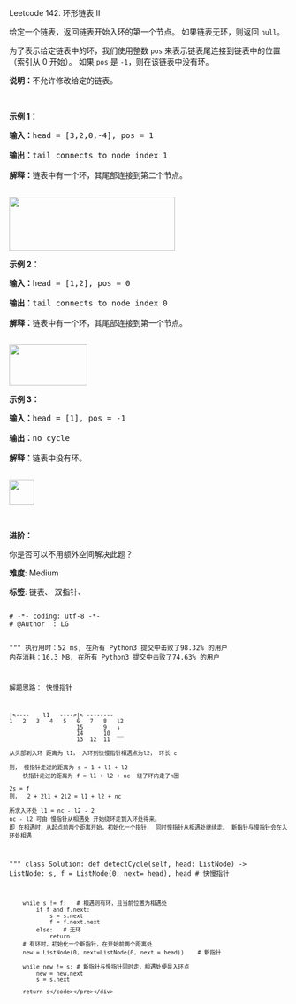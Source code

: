 Leetcode 142. 环形链表 II
<p>给定一个链表，返回链表开始入环的第一个节点。&nbsp;如果链表无环，则返回&nbsp;<code>null</code>。</p>


<p>为了表示给定链表中的环，我们使用整数 <code>pos</code> 来表示链表尾连接到链表中的位置（索引从 0 开始）。 如果 <code>pos</code> 是 <code>-1</code>，则在该链表中没有环。</p>



<p><strong>说明：</strong>不允许修改给定的链表。</p>



<p>&nbsp;</p>



<p><strong>示例 1：</strong></p>



<pre><strong>输入：</strong>head = [3,2,0,-4], pos = 1

<strong>输出：</strong>tail connects to node index 1

<strong>解释：</strong>链表中有一个环，其尾部连接到第二个节点。

</pre>



<p><img alt="" src="https://assets.leetcode-cn.com/aliyun-lc-upload/uploads/2018/12/07/circularlinkedlist.png" style="height: 97px; width: 300px;"></p>



<p><strong>示例&nbsp;2：</strong></p>



<pre><strong>输入：</strong>head = [1,2], pos = 0

<strong>输出：</strong>tail connects to node index 0

<strong>解释：</strong>链表中有一个环，其尾部连接到第一个节点。

</pre>



<p><img alt="" src="https://assets.leetcode-cn.com/aliyun-lc-upload/uploads/2018/12/07/circularlinkedlist_test2.png" style="height: 74px; width: 141px;"></p>



<p><strong>示例 3：</strong></p>



<pre><strong>输入：</strong>head = [1], pos = -1

<strong>输出：</strong>no cycle

<strong>解释：</strong>链表中没有环。

</pre>



<p><img alt="" src="https://assets.leetcode-cn.com/aliyun-lc-upload/uploads/2018/12/07/circularlinkedlist_test3.png" style="height: 45px; width: 45px;"></p>



<p>&nbsp;</p>



<p><strong>进阶：</strong><br>

你是否可以不用额外空间解决此题？</p>





 **难度**: Medium



 **标签**: 链表、 双指针、 





<div class="hcb_wrap">
<pre class="prism undefined-numbers lang-python" data-lang="Python"><code>
# -*- coding: utf-8 -*-
# @Author  : LG

"""
执行用时：52 ms, 在所有 Python3 提交中击败了98.32% 的用户
内存消耗：16.3 MB, 在所有 Python3 提交中击败了74.63% 的用户

解题思路：
    快慢指针

    |<----    l1   ---->|< --------
    1   2   3   4   5   6   7   8   l2
                        15      9   ↓
                        14      10  __
                        13  12  11

    从头部到入环 距离为 l1， 入环到快慢指针相遇点为l2， 环长 c

    则， 慢指针走过的距离为 s = 1 + l1 + l2
        快指针走过的距离为 f = l1 + l2 + nc  绕了环内走了n圈

    2s = f
    则，  2 + 2l1 + 2l2 = l1 + l2 + nc

    所求入环处 l1 = nc - l2 - 2
    nc - l2 可由 慢指针从相遇处 开始绕环走到入环处得来。
    即 在相遇时，从起点前两个距离开始，初始化一个指针， 同时慢指针从相遇处继续走。 新指针与慢指针会在入环处相遇
"""
class Solution:
    def detectCycle(self, head: ListNode) -> ListNode:
        s, f = ListNode(0, next= head), head    # 快慢指针

        while s != f:   # 相遇则有环，且当前位置为相遇处
            if f and f.next:
                s = s.next
                f = f.next.next
            else:   # 无环
                return
        # 有环时，初始化一个新指针，在开始前两个距离处
        new = ListNode(0, next=ListNode(0, next = head))    # 新指针

        while new != s: # 新指针与慢指针同时走，相遇处便是入环点
            new = new.next
            s = s.next

        return s</code></pre></div>
